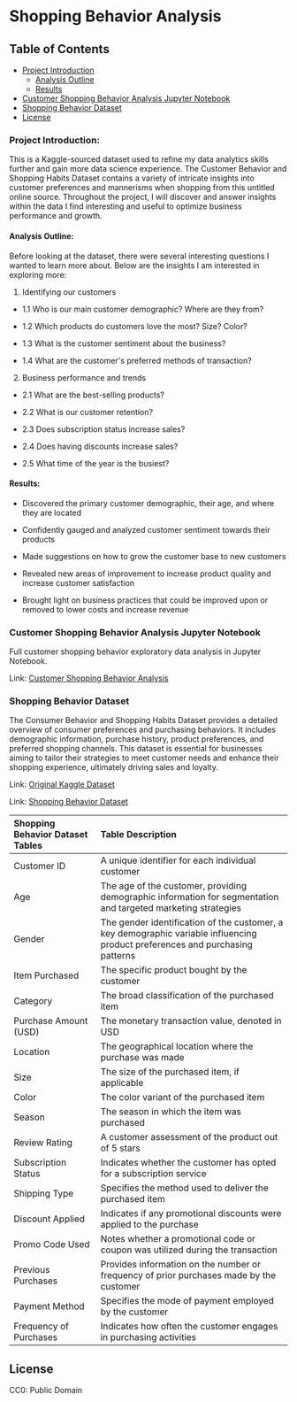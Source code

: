 # Shopping Behavior Analysis

## Table of Contents <a name="headers">

- [Project Introduction](#project-introduction)
    - [Analysis Outline](#analysis-outline)
    - [Results](#results)
- [Customer Shopping Behavior Analysis Jupyter Notebook](#customer-shopping-behavior-analysis-jupyter-notebook)
- [Shopping Behavior Dataset](#shopping-behavior-dataset)
- [License](#license)


### Project Introduction: 

This is a Kaggle-sourced dataset used to refine my data analytics skills further and gain more data science experience. The Customer Behavior and Shopping Habits Dataset contains a variety of intricate insights into customer preferences and mannerisms when shopping from this untitled online source. Throughout the project, I will discover and answer insights within the data I find interesting and useful to optimize business performance and growth.


#### Analysis Outline: 

Before looking at the dataset, there were several interesting questions I wanted to learn more about. Below are the insights I am interested in exploring more:

1. Identifying our customers

- 1.1 Who is our main customer demographic? Where are they from?
   
- 1.2 Which products do customers love the most? Size? Color?
   
- 1.3 What is the customer sentiment about the business?
   
- 1.4 What are the customer's preferred methods of transaction?
   
2. Business performance and trends
   
- 2.1 What are the best-selling products?
  
- 2.2 What is our customer retention?
  
- 2.3 Does subscription status increase sales?
  
- 2.4 Does having discounts increase sales?
  
- 2.5 What time of the year is the busiest?


#### Results:

-	Discovered the primary customer demographic, their age, and where they are located

-	Confidently gauged and analyzed customer sentiment towards their products

-	Made suggestions on how to grow the customer base to new customers

-	Revealed new areas of improvement to increase product quality and increase customer satisfaction

-	Brought light on business practices that could be improved upon or removed to lower costs and increase revenue


### Customer Shopping Behavior Analysis Jupyter Notebook
Full customer shopping behavior exploratory data analysis in Jupyter Notebook.

Link: [Customer Shopping Behavior Analysis](https://github.com/jasondo-da/shopping_behavior_analysis/blob/main/shopping_behavior_analysis.ipynb)


### Shopping Behavior Dataset

The Consumer Behavior and Shopping Habits Dataset provides a detailed overview of consumer preferences and purchasing behaviors. It includes demographic information, purchase history, product preferences, and preferred shopping channels. This dataset is essential for businesses aiming to tailor their strategies to meet customer needs and enhance their shopping experience, ultimately driving sales and loyalty.

Link: [Original Kaggle Dataset](https://www.kaggle.com/datasets/zeesolver/consumer-behavior-and-shopping-habits-dataset/)

Link: [Shopping Behavior Dataset](https://github.com/jasondo-da/shopping_behavior_analysis/blob/main/shopping_behavior_updated.csv)

| Shopping Behavior Dataset Tables | Table Description |
| :------------- | :------------ |
| Customer ID | A unique identifier for each individual customer |
| Age | The age of the customer, providing demographic information for segmentation and targeted marketing strategies |
| Gender | The gender identification of the customer, a key demographic variable influencing product preferences and purchasing patterns |
| Item Purchased | The specific product bought by the customer |
| Category | The broad classification of the purchased item |
| Purchase Amount (USD) | The monetary transaction value, denoted in USD |
| Location | The geographical location where the purchase was made |
| Size | The size of the purchased item, if applicable |
| Color | The color variant of the purchased item |
| Season | The season in which the item was purchased |
| Review Rating | A customer assessment of the product out of 5 stars |
| Subscription Status | Indicates whether the customer has opted for a subscription service |
| Shipping Type | Specifies the method used to deliver the purchased item |
| Discount Applied | Indicates if any promotional discounts were applied to the purchase |
| Promo Code Used | Notes whether a promotional code or coupon was utilized during the transaction |
| Previous Purchases | Provides information on the number or frequency of prior purchases made by the customer |
| Payment Method | Specifies the mode of payment employed by the customer |
| Frequency of Purchases | Indicates how often the customer engages in purchasing activities | 


## License

CC0: Public Domain

